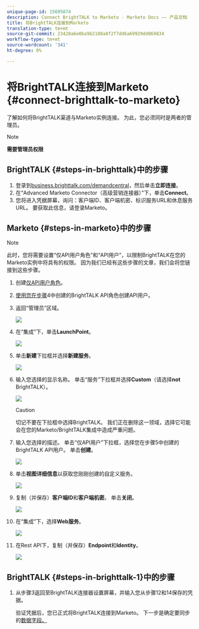 ```yaml
---
unique-page-id: 15695874
description: Connect BrightTALK to Marketo - Marketo Docs —— 产品文档
title: 将BrightTALK连接到Marketo
translation-type: tm+mt
source-git-commit: 23428a6e0ba9b2108a8f2f7dd6a69929dd069834
workflow-type: tm+mt
source-wordcount: '341'
ht-degree: 0%

---
```



# 将BrightTALK连接到Marketo {#connect-brighttalk-to-marketo}

了解如何将BrightTALK渠道与Marketo实例连接。 为此，您必须同时是两者的管理员。

>[!NOTE]
>
>**需要管理员权限**

## BrightTALK {#steps-in-brighttalk}中的步骤

1. 登录到[business.brighttalk.com/demandcentral](http://business.brighttalk.com/demandcentral/login)，然后单击&#x200B;**立即连接**。
1. 在“Advanced Marketo Connector（高级营销连接器）”下，单击&#x200B;**Connect**。
1. 您将进入凭据屏幕，询问：客户端ID、客户端机密、标识服务URL和休息服务URL。 要获取此信息，请登录Marketo。

## Marketo {#steps-in-marketo}中的步骤

>[!NOTE]
>
>此时，您将需要设置“仅API用户角色”和“API用户”，以限制BrightTALK在您的Marketo实例中将具有的权限。 因为我们已经有这些步骤的文章，我们会将您链接到这些步骤。

1. 创建[仅API用户角色](http://docs.marketo.com/x/iwMk)。
1. [使用您在步骤](http://docs.marketo.com/x/jwMk)4中创建的BrightTALK API角色创建API用户。
1. 返回“管理员”区域。

   ![](assets/one.png)

1. 在“集成”下，单击&#x200B;**LaunchPoint**。

   ![](assets/two.png)

1. 单击&#x200B;**新建**&#x200B;下拉框并选择&#x200B;**新建服务**。

   ![](assets/three.png)

1. 输入您选择的显示名称。 单击“服务”下拉框并选择&#x200B;**Custom**（请选择&#x200B;**not** BrightTALK）。

   ![](assets/four.png)

   >[!CAUTION]
   >
   >切记不要在下拉框中选择BrightTALK。 我们正在删除这一领域，选择它可能会在您的Marketo/BrightTALK集成中造成严重问题。

1. 输入您选择的描述。 单击“仅API用户”下拉框，选择您在步骤5中创建的BrightTALK API用户。 单击&#x200B;**创建**。

   ![](assets/five.png)

1. 单击&#x200B;**视图详细信息**&#x200B;以获取您刚刚创建的自定义服务。

   ![](assets/six.png)

1. 复制（并保存）**客户端ID**&#x200B;和&#x200B;**客户端机密**。 单击&#x200B;**关闭**。

   ![](assets/eight-1.png)

1. 在“集成”下，选择&#x200B;**Web服务**。

   ![](assets/nine-1.png)

1. 在Rest API下，复制（并保存）**Endpoint**&#x200B;和&#x200B;**Identity**。

   ![](assets/ten.png)

## BrightTALK {#steps-in-brighttalk-1}中的步骤

1. 从步骤3返回至BrightTALK连接器设置屏幕，并输入您从步骤12和14保存的凭据。

   验证凭据后，您已正式将BrightTALK连接到Marketo。 下一步是确定要同步的[数据字段。](http://support.brighttalk.com/hc/en-us/articles/115005131274-BrightTALK-Connector-for-Marketo-Choose-the-Fields-to-Sync)

